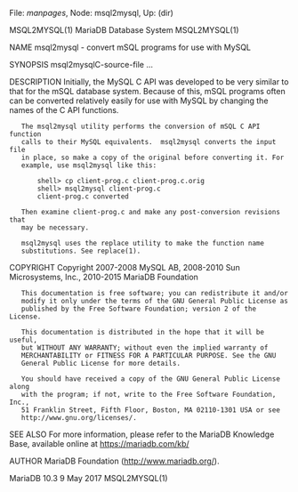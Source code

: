 File: *manpages*,  Node: msql2mysql,  Up: (dir)

MSQL2MYSQL(1)               MariaDB Database System              MSQL2MYSQL(1)



NAME
       msql2mysql - convert mSQL programs for use with MySQL

SYNOPSIS
       msql2mysqlC-source-file ...

DESCRIPTION
       Initially, the MySQL C API was developed to be very similar to that for
       the mSQL database system. Because of this, mSQL programs often can be
       converted relatively easily for use with MySQL by changing the names of
       the C API functions.

       The msql2mysql utility performs the conversion of mSQL C API function
       calls to their MySQL equivalents.  msql2mysql converts the input file
       in place, so make a copy of the original before converting it. For
       example, use msql2mysql like this:

           shell> cp client-prog.c client-prog.c.orig
           shell> msql2mysql client-prog.c
           client-prog.c converted

       Then examine client-prog.c and make any post-conversion revisions that
       may be necessary.

       msql2mysql uses the replace utility to make the function name
       substitutions. See replace(1).

COPYRIGHT
       Copyright 2007-2008 MySQL AB, 2008-2010 Sun Microsystems, Inc.,
       2010-2015 MariaDB Foundation

       This documentation is free software; you can redistribute it and/or
       modify it only under the terms of the GNU General Public License as
       published by the Free Software Foundation; version 2 of the License.

       This documentation is distributed in the hope that it will be useful,
       but WITHOUT ANY WARRANTY; without even the implied warranty of
       MERCHANTABILITY or FITNESS FOR A PARTICULAR PURPOSE. See the GNU
       General Public License for more details.

       You should have received a copy of the GNU General Public License along
       with the program; if not, write to the Free Software Foundation, Inc.,
       51 Franklin Street, Fifth Floor, Boston, MA 02110-1301 USA or see
       http://www.gnu.org/licenses/.


SEE ALSO
       For more information, please refer to the MariaDB Knowledge Base,
       available online at https://mariadb.com/kb/

AUTHOR
       MariaDB Foundation (http://www.mariadb.org/).



MariaDB 10.3                      9 May 2017                     MSQL2MYSQL(1)
